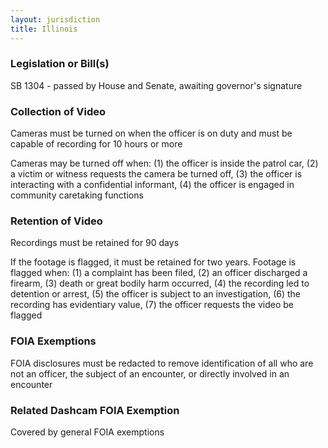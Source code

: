 ```yaml
---
layout: jurisdiction
title: Illinois
---
```


### Legislation or Bill(s)

SB 1304 - passed by House and Senate, awaiting governor&#39;s signature

### Collection of Video

Cameras must be turned on when the officer is on duty and must be capable of recording for 10 hours or more

Cameras may be turned off when: (1) the officer is inside the patrol car, (2) a victim or witness requests the camera be turned off, (3) the officer is interacting with a confidential informant, (4) the officer is engaged in community caretaking functions

### Retention of Video

Recordings must be retained for 90 days

If the footage is flagged, it must be retained for two years. Footage is flagged when: (1) a complaint has been filed, (2) an officer discharged a firearm, (3) death or great bodily harm occurred, (4) the recording led to detention or arrest, (5) the officer is subject to an investigation, (6) the recording has evidentiary value, (7) the officer requests the video be flagged

### FOIA Exemptions

FOIA disclosures must be redacted to remove identification of all who are not an officer, the subject of an encounter, or directly involved in an encounter

### Related Dashcam FOIA Exemption

Covered by general FOIA exemptions
